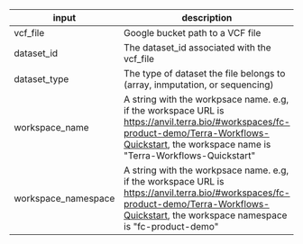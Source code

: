 input | description
--- | ---
vcf_file | Google bucket path to a VCF file
dataset_id | The dataset_id associated with the vcf_file
dataset_type | The type of dataset the file belongs to (array, inmputation, or sequencing)
workspace_name | A string with the workpsace name. e.g, if the workspace URL is https://anvil.terra.bio/#workspaces/fc-product-demo/Terra-Workflows-Quickstart, the workspace name is "Terra-Workflows-Quickstart"
workspace_namespace | A string with the workpsace name. e.g, if the workspace URL is https://anvil.terra.bio/#workspaces/fc-product-demo/Terra-Workflows-Quickstart, the workspace namespace is "fc-product-demo"
